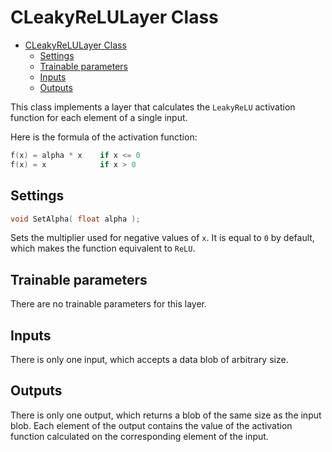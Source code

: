# CLeakyReLULayer Class

<!-- TOC -->

- [CLeakyReLULayer Class](#cleakyrelulayer-class)
    - [Settings](#settings)
    - [Trainable parameters](#trainable-parameters)
    - [Inputs](#inputs)
    - [Outputs](#outputs)

<!-- /TOC -->

This class implements a layer that calculates the `LeakyReLU` activation function for each element of a single input.

Here is the formula of the activation function:

```c++
f(x) = alpha * x    if x <= 0
f(x) = x            if x > 0
```

## Settings

```c++
void SetAlpha( float alpha );
```

Sets the multiplier used for negative values of `x`. It is equal to `0` by default, which makes the function equivalent to `ReLU`.

## Trainable parameters

There are no trainable parameters for this layer.

## Inputs

There is only one input, which accepts a data blob of arbitrary size.

## Outputs

There is only one output, which returns a blob of the same size as the input blob. Each element of the output contains the value of the activation function calculated on the corresponding element of the input.
